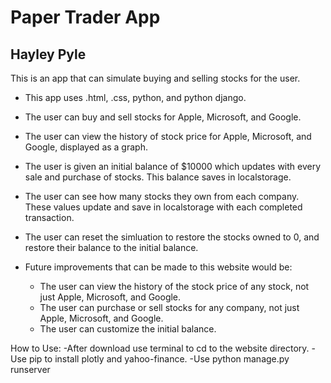 # Paper Trader App

## Hayley Pyle

This is an app that can simulate buying and selling stocks for the user. 
- This app uses .html, .css, python, and python django.
- The user can buy and sell stocks for Apple, Microsoft, and Google.
- The user can view the history of stock price for Apple, Microsoft, and Google, displayed as a graph.
- The user is given an initial balance of $10000 which updates with every sale and purchase of stocks. This balance saves in localstorage.
- The user can see how many stocks they own from each company. These values update and save in localstorage with each completed transaction.
- The user can reset the simluation to restore the stocks owned to 0, and restore their balance to the initial balance.
  

  
- Future improvements that can be made to this website would be:
    - The user can view the history of the stock price of any stock, not just Apple, Microsoft, and Google.
    - The user can purchase or sell stocks for any company, not just Apple, Microsoft, and Google.
    - The user can customize the initial balance.
 
How to Use:
-After download use terminal to cd to the website directory. 
-Use pip to install plotly and yahoo-finance.
-Use python manage.py runserver



